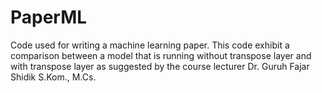 # PaperML
Code used for writing a machine learning paper. This code exhibit a comparison between a model that is running without transpose layer and with transpose layer as suggested by the course lecturer Dr. Guruh Fajar Shidik S.Kom., M.Cs.
